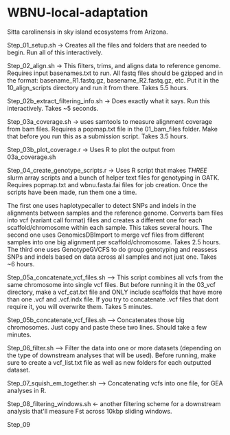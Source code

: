 # WBNU-local-adaptation
Sitta carolinensis in sky island ecosystems from Arizona. 

Step_01_setup.sh -> Creates all the files and folders that are needed to begin. Run all of this interactively. 

Step_02_align.sh -> This filters, trims, and aligns data to reference genome. Requires input basenames.txt to run. All fastq files should be gzipped and in the format: basename_R1.fastq.gz, basename_R2.fastq.gz, etc. Put it in the 10_align_scripts directory and run it from there. Takes 5.5 hours. 

Step_02b_extract_filtering_info.sh -> Does exactly what it says. Run this interactively. Takes ~5 seconds. 

Step_03a_coverage.sh -> uses samtools to measure alignment coverage from bam files. Requires a popmap.txt file in the 01_bam_files folder. Make that before you run this as a submission script. Takes 3.5 hours. 

Step_03b_plot_coverage.r -> Uses R to plot the output from 03a_coverage.sh

Step_04_create_genotype_scripts.r -> Uses R script that makes *THREE* slurm array scripts and a bunch of helper text files for genotyping in GATK. Requires popmap.txt and wbnu.fasta.fai files for job creation. Once the scripts have been made, run them one a time. 

The first one uses haplotypecaller to detect SNPs and indels in the alignments between samples and the reference genome. Converts bam files into vcf (variant call format) files and creates a different one for each scaffold/chromosome within each sample. This takes several hours. The second one uses GenomicsDBImport to merge vcf files from different samples into one big alignment per scaffold/chromosome. Takes 2.5 hours. The third one uses GenotypeGVCFS to do group genotyping and reassess SNPs and indels based on data across all samples and not just one. Takes ~6 hours.

Step_05a_concatenate_vcf_files.sh --> This script combines all vcfs from the same chromosome into single vcf files. But before running it in the 03_vcf directory, make a vcf_cat.txt file and ONLY include scaffolds that have more than one .vcf and .vcf.indx file. If you try to concatenate .vcf files that dont require it, you will overwrite them. Takes 5 minutes. 

Step_05b_concatenate_vcf_files.sh --> Concatenates those big chromosomes. Just copy and paste these two lines. Should take a few minutes.

Step_06_filter.sh --> Filter the data into one or more datasets (depending on the type of downstream analyses that will be used). Before running, make sure to create a vcf_list.txt file as well as new folders for each outputted dataset. 

Step_07_squish_em_together.sh --> Concatenating vcfs into one file, for GEA analyses in R. 

Step_08_filtering_windows.sh <- another filtering scheme for a downstream analysis that'll measure Fst across 10kbp sliding windows. 

Step_09
